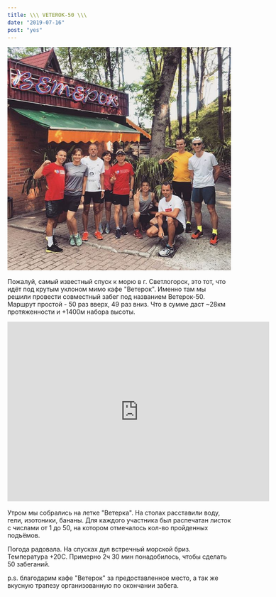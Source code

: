 ```yaml
---
title: \\\ VETEROK-50 \\\
date: "2019-07-16"
post: "yes"
---
```


![\\\\ VETEROK-50 \\\\](./images/v50team.jpg)

Пожалуй, самый известный спуск к морю в г. Светлогорск, это тот,
что идёт под крутым уклоном мимо кафе "Ветерок".
Именно там мы решили провести совместный забег под названием Ветерок-50.
Маршрут простой - 50 раз вверх, 49 раз вниз. Что в сумме даст ~28км протяженности
и +1400м набора высоты.

<iframe height='405' width='590' frameborder='0' allowtransparency='true' scrolling='no' src='https://www.strava.com/activities/2531572804/embed/8fd1cd3ceac1aaf070e50410feb005db154a467d'></iframe>

Утром мы собрались на летке "Ветерка". 
На столах расставили воду, гели, изотоники, бананы.
Для каждого участника был распечатан листок с числами от 1 до 50, на котором отмечалось кол-во пройденных
подъёмов. 

Погода радовала. На спусках дул встречный морской бриз. Температура +20С.
Примерно 2ч 30 мин понадобилось, чтобы сделать 50 забеганий.

p.s. благодарим кафе "Ветерок" за предоставленное место, а так же вкусную трапезу организованную
по окончании забега.

